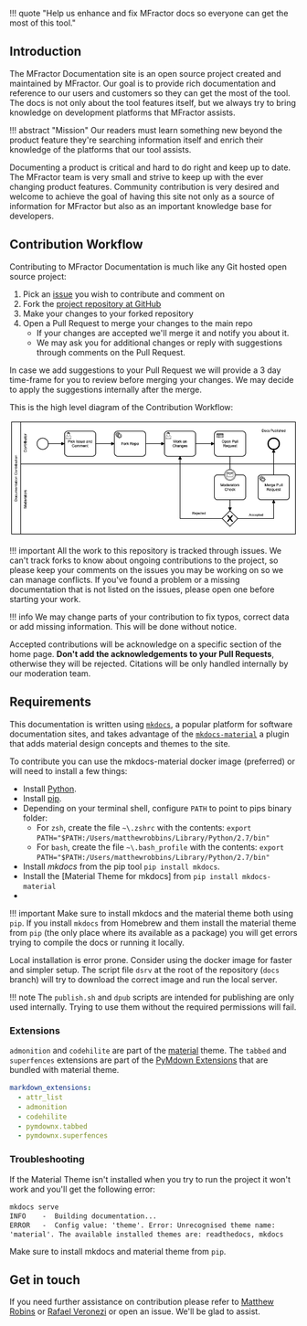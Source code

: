 !!! quote "Help us enhance and fix MFractor docs so everyone can get the most of this tool."

## Introduction

The MFractor Documentation site is an open source project created and maintained by MFractor. Our goal is to provide rich documentation and reference to our users and customers so they can get the most of the tool. The docs is not only about the tool features itself, but we always try to bring knowledge on development platforms that MFractor assists.

!!! abstract "Mission"
    Our readers must learn something new beyond the product feature they're searching information itself and enrich their knowledge of the platforms that our tool assists.

Documenting a product is critical and hard to do right and keep up to date. The MFractor team is very small and strive to keep up with the ever changing product features. Community contribution is very desired and welcome to achieve the goal of having this site not only as a source of information for MFractor but also as an important knowledge base for developers.

## Contribution Workflow

Contributing to MFractor Documentation is much like any Git hosted open source project:

1. Pick an [issue](https://github.com/mfractor/mfractor.github.io/issues) you wish to contribute and comment on
2. Fork the [project repository at GitHub](https://github.com/mfractor/mfractor.github.io/)
3. Make your changes to your forked repository
4. Open a Pull Request to merge your changes to the main repo
    * If your changes are accepted we'll merge it and notify you about it.
    * We may ask you for additional changes or reply with suggestions through comments on the Pull Request.

In case we add suggestions to your Pull Request we will provide a 3 day time-frame for you to review before merging your changes. We may decide to apply the suggestions internally after the merge.

This is the high level diagram of the Contribution Workflow:

![](/img/contribution-workflow.png)

!!! important
    All the work to this repository is tracked through issues. We can't track forks to know about ongoing contributions to the project, so please keep your comments on the issues you may be working on so we can manage conflicts. If you've found a problem or a missing documentation that is not listed on the issues, please open one before starting your work.

!!! info
    We may change parts of your contribution to fix typos, correct data or add missing information. This will be done without notice.

Accepted contributions will be acknowledge on a specific section of the home page. **Don't add the acknowledgements to your Pull Requests**, otherwise they will be rejected. Citations will be only handled internally by our moderation team.

## Requirements

This documentation is written using [`mkdocs`](https://www.mkdocs.org/), a popular platform for software documentation sites, and takes advantage of the [`mkdocs-material`](https://squidfunk.github.io/mkdocs-material/) a plugin that adds material design concepts and themes to the site.

To contribute you can use the mkdocs-material docker image (preferred) or will need to install a few things:

* Install [Python](https://www.python.org/).
* Install [pip](https://pip.readthedocs.io/en/stable/installing/).
* Depending on your terminal shell, configure `PATH` to point to pips binary folder:
    * For `zsh`, create the file `~\.zshrc` with the contents: `export PATH="$PATH:/Users/matthewrobbins/Library/Python/2.7/bin"`
    * For `bash`, create the file `~\.bash_profile` with the contents: `export PATH="$PATH:/Users/matthewrobbins/Library/Python/2.7/bin"`
* Install *mkdocs* from the pip tool `pip install mkdocs`.
* Install the [Material Theme for mkdocs] from `pip install mkdocs-material`
*

!!! important
    Make sure to install mkdocs and the material theme both using `pip`. If you install `mkdocs` from Homebrew and them install the material theme from `pip` (the only place where its available as a package) you will get errors trying to compile the docs or running it locally.

Local installation is error prone. Consider using the docker image for faster and simpler setup. The script file `dsrv` at the root of the repository (`docs` branch) will try to download the correct image and run the local server.

!!! note
    The `publish.sh` and `dpub` scripts are intended for publishing are only used internally. Trying to use them without the required permissions will fail.

### Extensions

`admonition` and `codehilite` are part of the [material][material] theme. The `tabbed` and `superfences` extensions are part of the [PyMdown Extensions][PyMdownExtensions] that are bundled with material theme.

```yml
markdown_extensions:
  - attr_list
  - admonition
  - codehilite
  - pymdownx.tabbed
  - pymdownx.superfences
```

[material]: https://squidfunk.github.io/mkdocs-material/
[PyMdownExtensions]: https://facelessuser.github.io/pymdown-extensions/

### Troubleshooting

If the Material Theme isn't installed when you try to run the project it won't work and you'll get the following error:

```
mkdocs serve
INFO    -  Building documentation...
ERROR   -  Config value: 'theme'. Error: Unrecognised theme name: 'material'. The available installed themes are: readthedocs, mkdocs
```

Make sure to install mkdocs and material theme from `pip`.

## Get in touch

If you need further assistance on contribution please refer to [Matthew Robins](https://twitter.com/matthewrdev) or [Rafael Veronezi](https://twitter.com/ravero) or open an issue. We'll be glad to assist.
